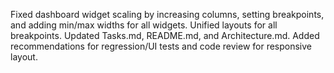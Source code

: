 Fixed dashboard widget scaling by increasing columns, setting breakpoints, and adding min/max widths for all widgets. Unified layouts for all breakpoints. Updated Tasks.md, README.md, and Architecture.md. Added recommendations for regression/UI tests and code review for responsive layout.

